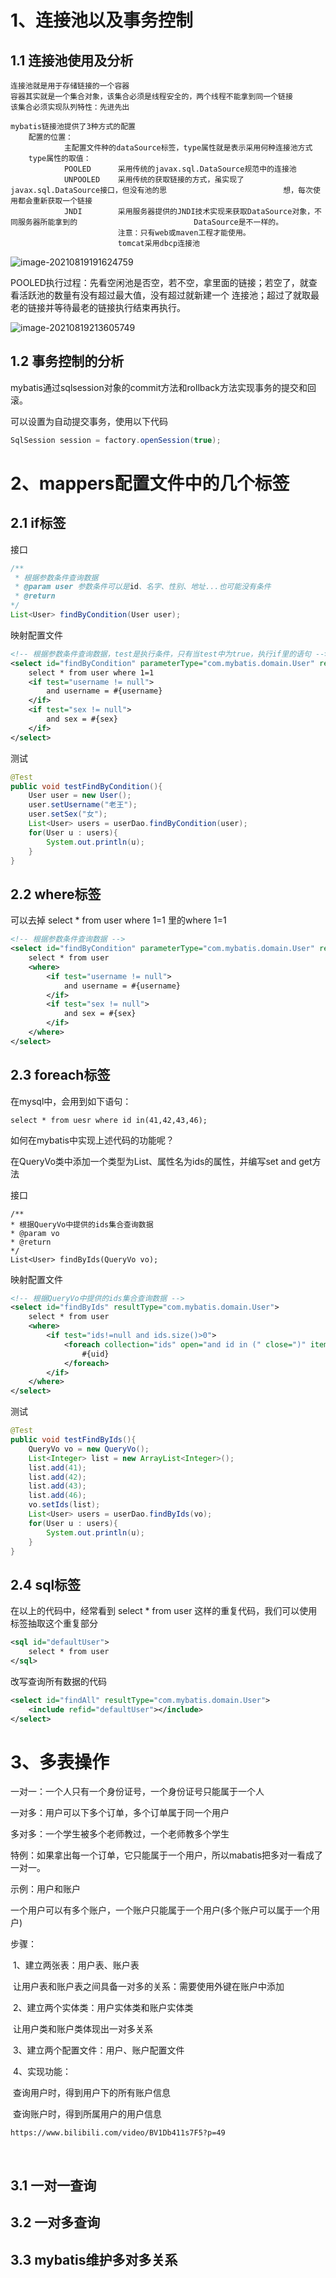 # 1、连接池以及事务控制



## 1.1 连接池使用及分析

```
连接池就是用于存储链接的一个容器
容器其实就是一个集合对象，该集合必须是线程安全的，两个线程不能拿到同一个链接
该集合必须实现队列特性：先进先出
```

```
mybatis链接池提供了3种方式的配置
	配置的位置：
			主配置文件种的dataSource标签，type属性就是表示采用何种连接池方式
	type属性的取值：
			POOLED		采用传统的javax.sql.DataSource规范中的连接池
			UNPOOLED	采用传统的获取链接的方式，虽实现了javax.sql.DataSource接口，但没有池的思							想，每次使用都会重新获取一个链接
			JNDI		采用服务器提供的JNDI技术实现来获取DataSource对象，不同服务器所能拿到的							DataSource是不一样的。
						注意：只有web或maven工程才能使用。
						tomcat采用dbcp连接池
```

![image-20210819191624759](C:\Users\94125\AppData\Roaming\Typora\typora-user-images\image-20210819191624759.png)



POOLED执行过程：先看空闲池是否空，若不空，拿里面的链接；若空了，就查看活跃池的数量有没有超过最大值，没有超过就新建一个									连接池；超过了就取最老的链接并等待最老的链接执行结束再执行。



![image-20210819213605749](C:\Users\94125\AppData\Roaming\Typora\typora-user-images\image-20210819213605749.png)







## 1.2 事务控制的分析



mybatis通过sqlsession对象的commit方法和rollback方法实现事务的提交和回滚。

可以设置为自动提交事务，使用以下代码

```java
SqlSession session = factory.openSession(true);
```











# 2、mappers配置文件中的几个标签





## 2.1 if标签



接口

```java
/**
 * 根据参数条件查询数据
 * @param user 参数条件可以是id、名字、性别、地址...也可能没有条件
 * @return
*/
List<User> findByCondition(User user);
```



映射配置文件

```xml
<!-- 根据参数条件查询数据，test是执行条件，只有当test中为true，执行if里的语句 -->
<select id="findByCondition" parameterType="com.mybatis.domain.User" resultType="com.mybatis.domain.User">
    select * from user where 1=1
    <if test="username != null">
        and username = #{username}
    </if>
    <if test="sex != null">
        and sex = #{sex}
    </if>
</select>
```



测试

```java
@Test
public void testFindByCondition(){
    User user = new User();
    user.setUsername("老王");
    user.setSex("女");
    List<User> users = userDao.findByCondition(user);
    for(User u : users){
        System.out.println(u);
    }
}
```







## 2.2 where标签

可以去掉 select * from user where 1=1 里的where 1=1

```xml
<!-- 根据参数条件查询数据 -->
<select id="findByCondition" parameterType="com.mybatis.domain.User" resultType="com.mybatis.domain.User">
    select * from user
    <where>
        <if test="username != null">
            and username = #{username}
        </if>
        <if test="sex != null">
            and sex = #{sex}
        </if>
    </where>
</select>
```





## 2.3 foreach标签

在mysql中，会用到如下语句：

```mysql
select * from uesr where id in(41,42,43,46);
```

如何在mybatis中实现上述代码的功能呢？

在QueryVo类中添加一个类型为List、属性名为ids的属性，并编写set and get方法



接口

```
/**
* 根据QueryVo中提供的ids集合查询数据
* @param vo
* @return
*/
List<User> findByIds(QueryVo vo);
```



映射配置文件

```xml
<!-- 根据QueryVo中提供的ids集合查询数据 -->
<select id="findByIds" resultType="com.mybatis.domain.User">
    select * from user
    <where>
        <if test="ids!=null and ids.size()>0">
            <foreach collection="ids" open="and id in (" close=")" item="uid" separator=",">
                #{uid}
            </foreach>
        </if>
    </where>
</select>
```



测试

```java
@Test
public void testFindByIds(){
    QueryVo vo = new QueryVo();
    List<Integer> list = new ArrayList<Integer>();
    list.add(41);
    list.add(42);
    list.add(43);
    list.add(46);
    vo.setIds(list);
    List<User> users = userDao.findByIds(vo);
    for(User u : users){
        System.out.println(u);
    }
}
```





## 2.4 sql标签

在以上的代码中，经常看到 select * from user 这样的重复代码，我们可以使用标签抽取这个重复部分

```xml
<sql id="defaultUser">
    select * from user
</sql>
```

改写查询所有数据的代码

```xml
<select id="findAll" resultType="com.mybatis.domain.User">
    <include refid="defaultUser"></include>
</select>
```









# 3、多表操作

一对一：一个人只有一个身份证号，一个身份证号只能属于一个人

一对多：用户可以下多个订单，多个订单属于同一个用户

多对多：一个学生被多个老师教过，一个老师教多个学生

特例：如果拿出每一个订单，它只能属于一个用户，所以mabatis把多对一看成了一对一。



示例：用户和账户

​					一个用户可以有多个账户，一个账户只能属于一个用户(多个账户可以属于一个用户)

步骤：

​			1、建立两张表：用户表、账户表

​							让用户表和账户表之间具备一对多的关系：需要使用外键在账户中添加

​			2、建立两个实体类：用户实体类和账户实体类

​							让用户类和账户类体现出一对多关系

​			3、建立两个配置文件：用户、账户配置文件

​			4、实现功能：

​							查询用户时，得到用户下的所有账户信息

​							查询账户时，得到所属用户的用户信息





```
https://www.bilibili.com/video/BV1Db411s7F5?p=49
```

​		



## 3.1 一对一查询





















## 3.2 一对多查询





































## 3.3 mybatis维护多对多关系















































